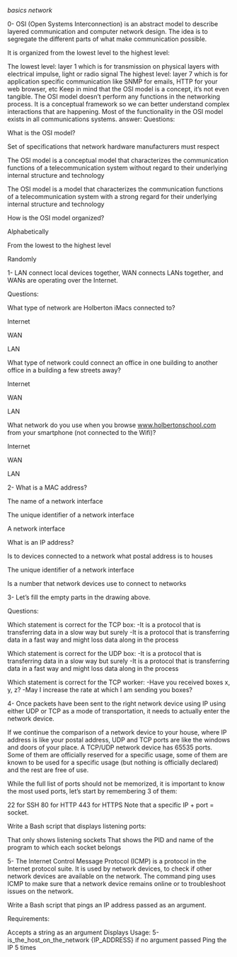 *basics network*

0- OSI (Open Systems Interconnection) is an abstract model to describe layered communication and computer network design. The idea is to segregate the different parts of what make communication possible.

It is organized from the lowest level to the highest level:

The lowest level: layer 1 which is for transmission on physical layers with electrical impulse, light or radio signal
The highest level: layer 7 which is for application specific communication like SNMP for emails, HTTP for your web browser, etc
Keep in mind that the OSI model is a concept, it’s not even tangible. The OSI model doesn’t perform any functions in the networking process. It is a conceptual framework so we can better understand complex interactions that are happening. Most of the functionality in the OSI model exists in all communications systems.
answer:
Questions:

What is the OSI model?

Set of specifications that network hardware manufacturers must respect

The OSI model is a conceptual model that characterizes the communication functions of a telecommunication system without regard to their underlying internal structure and technology

The OSI model is a model that characterizes the communication functions of a telecommunication system with a strong regard for their underlying internal structure and technology

How is the OSI model organized?

Alphabetically

From the lowest to the highest level

Randomly

1- LAN connect local devices together, WAN connects LANs together, and WANs are operating over the Internet.

Questions:

What type of network are Holberton iMacs connected to?

Internet

WAN

LAN

What type of network could connect an office in one building to another office in a building a few streets away?

Internet

WAN

LAN

What network do you use when you browse www.holbertonschool.com from your smartphone (not connected to the Wifi)?

Internet

WAN

LAN

2- What is a MAC address?

The name of a network interface

The unique identifier of a network interface

A network interface

What is an IP address?

Is to devices connected to a network what postal address is to houses

The unique identifier of a network interface

Is a number that network devices use to connect to networks

3- Let’s fill the empty parts in the drawing above.

Questions:

Which statement is correct for the TCP box:
-It is a protocol that is transferring data in a slow way but surely
-It is a protocol that is transferring data in a fast way and might loss data along in the process

Which statement is correct for the UDP box:
-It is a protocol that is transferring data in a slow way but surely
-It is a protocol that is transferring data in a fast way and might loss data along in the process

Which statement is correct for the TCP worker:
-Have you received boxes x, y, z?
-May I increase the rate at which I am sending you boxes?

4- Once packets have been sent to the right network device using IP using either UDP or TCP as a mode of transportation, it needs to actually enter the network device.

If we continue the comparison of a network device to your house, where IP address is like your postal address, UDP and TCP ports are like the windows and doors of your place. A TCP/UDP network device has 65535 ports. Some of them are officially reserved for a specific usage, some of them are known to be used for a specific usage (but nothing is officially declared) and the rest are free of use.

While the full list of ports should not be memorized, it is important to know the most used ports, let’s start by remembering 3 of them:

22 for SSH
80 for HTTP
443 for HTTPS
Note that a specific IP + port = socket.

Write a Bash script that displays listening ports:

That only shows listening sockets
That shows the PID and name of the program to which each socket belongs

5- The Internet Control Message Protocol (ICMP) is a protocol in the Internet protocol suite. It is used by network devices, to check if other network devices are available on the network. The command ping uses ICMP to make sure that a network device remains online or to troubleshoot issues on the network.

Write a Bash script that pings an IP address passed as an argument.

Requirements:

Accepts a string as an argument
Displays Usage: 5-is_the_host_on_the_network {IP_ADDRESS} if no argument passed
Ping the IP 5 times
